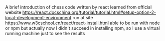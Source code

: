 A brief introduction of chess code written by react
learned from official website https://react.docschina.org/tutorial/tutorial.html#setup-option-2-local-development-environment
run at site https://www.w3cschool.cn/react/react-install.html
able to be run with node or npm but actually now I didn't succeed in installing npm, so I use a virtual running machine just to see the results
